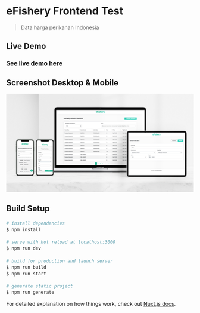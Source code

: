 # eFishery Frontend Test

> Data harga perikanan Indonesia

## Live Demo
### [See live demo here](https://efishery-frontend.now.sh/)

## Screenshot Desktop & Mobile
![alt mockup](https://raw.githubusercontent.com/teguhrianto/efishery-frontend/master/screenshot/mockup.jpg)

## Build Setup

```bash
# install dependencies
$ npm install

# serve with hot reload at localhost:3000
$ npm run dev

# build for production and launch server
$ npm run build
$ npm run start

# generate static project
$ npm run generate
```

For detailed explanation on how things work, check out [Nuxt.js docs](https://nuxtjs.org).
